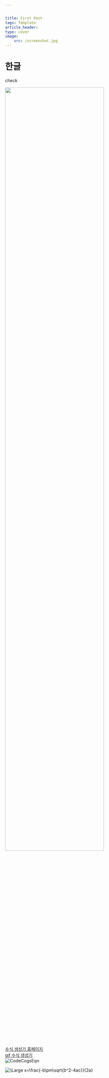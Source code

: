 ```yaml
---


title: First Post
tags: Template
article_header:
type: cover
image:
    src: /screenshot.jpg
---
```


<!--
layout: single
title: "first post"
-->

# 한글 

check

<!-- 
template: <img width="{해상도 비율}" src="{이미지 경로}"/>  출처: https://ndb796.tistory.com/557 [안경잡이개발자]  
-->

<img width="80%" src="https://user-images.githubusercontent.com/96826062/147877914-785be3f6-a97d-445a-a662-5206de29d649.jpg"/>


[수식 생성기 홈페이지](https://editor.codecogs.com/) \
[gif 수식 생성기](https://latex.codecogs.com/eqneditor/editor.php) \
![CodeCogsEqn](https://user-images.githubusercontent.com/96826062/147879111-fc4e1d56-17be-4f9d-b00b-dfe27262085b.gif) 


![\Large x=\frac{-b\pm\sqrt{b^2-4ac}}{2a}](https://latex.codecogs.com/svg.latex?\Large&space;x=\frac{-b\pm\sqrt{b^2-4ac}}{2a}) 


